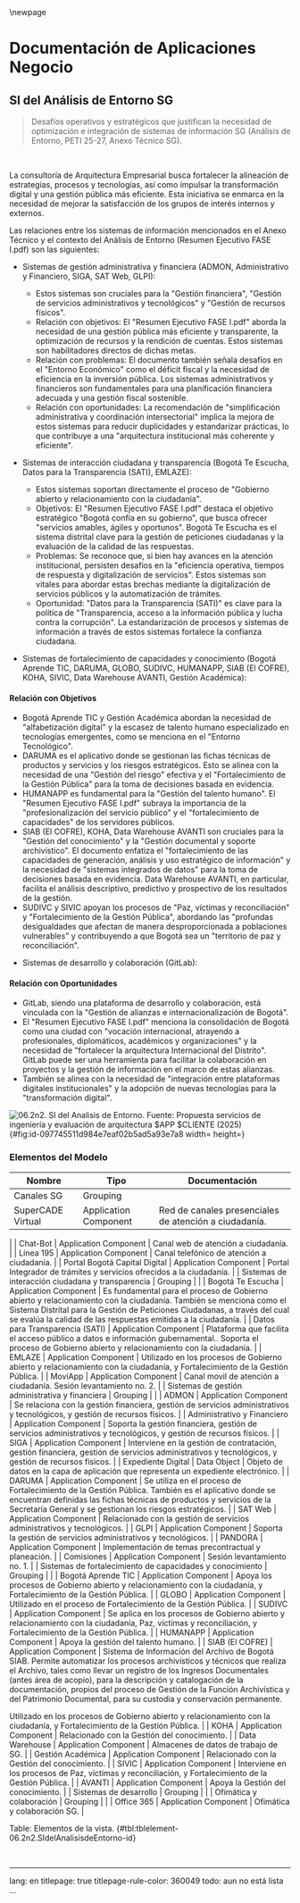 
<div style="page-break-before: always;"></div>
\newpage

# Documentación de Aplicaciones Negocio

## SI del Análisis de Entorno SG

> Desafíos operativos y estratégicos que justifican la necesidad de optimización e integración de sistemas de información SG (Análisis de Entorno, PETI 25-27, Anexo Técnico SG).  

<br>

La consultoría de Arquitectura Empresarial busca fortalecer la alineación de estrategias, procesos y tecnologías, así como impulsar la transformación digital y una gestión pública más eficiente. Esta iniciativa se enmarca en la necesidad de mejorar la satisfacción de los grupos de interés internos y externos.

Las relaciones entre los sistemas de información mencionados en el Anexo Técnico y el contexto del Análisis de Entorno (Resumen Ejecutivo FASE I.pdf) son las siguientes:

* Sistemas de gestión administrativa y financiera (ADMON, Administrativo y Financiero, SIGA, SAT Web, GLPI):
    - Estos sistemas son cruciales para la "Gestión financiera", "Gestión de servicios administrativos y tecnológicos" y "Gestión de recursos físicos".
    - Relación con objetivos: El "Resumen Ejecutivo FASE I.pdf" aborda la necesidad de una gestión pública más eficiente y transparente, la optimización de recursos y la rendición de cuentas. Estos sistemas son habilitadores directos de dichas metas.
    - Relación con problemas: El documento también señala desafíos en el "Entorno Económico" como el déficit fiscal y la necesidad de eficiencia en la inversión pública. Los sistemas administrativos y financieros son fundamentales para una planificación financiera adecuada y una gestión fiscal sostenible.
    - Relación con oportunidades: La recomendación de "simplificación administrativa y coordinación intersectorial" implica la mejora de estos sistemas para reducir duplicidades y estandarizar prácticas, lo que contribuye a una "arquitectura institucional más coherente y eficiente".

* Sistemas de interacción ciudadana y transparencia (Bogotá Te Escucha, Datos para la Transparencia (SATI), EMLAZE):
    - Estos sistemas soportan directamente el proceso de "Gobierno abierto y relacionamiento con la ciudadanía".
    - Objetivos: El "Resumen Ejecutivo FASE I.pdf" destaca el objetivo estratégico "Bogotá confía en su gobierno", que busca ofrecer "servicios amables, ágiles y oportunos". Bogotá Te Escucha es el sistema distrital clave para la gestión de peticiones ciudadanas y la evaluación de la calidad de las respuestas.
    - Problemas: Se reconoce que, si bien hay avances en la atención institucional, persisten desafíos en la "eficiencia operativa, tiempos de respuesta y digitalización de servicios". Estos sistemas son vitales para abordar estas brechas mediante la digitalización de servicios públicos y la automatización de trámites.
    - Oportunidad: "Datos para la Transparencia (SATI)" es clave para la política de "Transparencia, acceso a la información pública y lucha contra la corrupción". La estandarización de procesos y sistemas de información a través de estos sistemas fortalece la confianza ciudadana.

* Sistemas de fortalecimiento de capacidades y conocimiento (Bogotá Aprende TIC, DARUMA, GLOBO, SUDIVC, HUMANAPP, SIAB (El COFRE), KOHA, SIVIC, Data Warehouse AVANTI, Gestión Académica):

#### Relación con Objetivos

- Bogotá Aprende TIC y Gestión Académica abordan la necesidad de "alfabetización digital" y la escasez de talento humano especializado en tecnologías emergentes, como se menciona en el "Entorno Tecnológico".
- DARUMA es el aplicativo donde se gestionan las fichas técnicas de productos y servicios y los riesgos estratégicos. Esto se alinea con la necesidad de una "Gestión del riesgo" efectiva y el "Fortalecimiento de la Gestión Pública" para la toma de decisiones basada en evidencia.
- HUMANAPP es fundamental para la "Gestión del talento humano". El "Resumen Ejecutivo FASE I.pdf" subraya la importancia de la "profesionalización del servicio público" y el "fortalecimiento de capacidades" de los servidores públicos.
- SIAB (El COFRE), KOHA, Data Warehouse AVANTI son cruciales para la "Gestión del conocimiento" y la "Gestión documental y soporte archivístico". El documento enfatiza el "fortalecimiento de las capacidades de generación, análisis y uso estratégico de información" y la necesidad de "sistemas integrados de datos" para la toma de decisiones basada en evidencia. Data Warehouse AVANTI, en particular, facilita el análisis descriptivo, predictivo y prospectivo de los resultados de la gestión.
- SUDIVC y SIVIC apoyan los procesos de "Paz, víctimas y reconciliación" y "Fortalecimiento de la Gestión Pública", abordando las "profundas desigualdades que afectan de manera desproporcionada a poblaciones vulnerables" y contribuyendo a que Bogotá sea un "territorio de paz y reconciliación".

* Sistemas de desarrollo y colaboración (GitLab):

#### Relación con Oportunidades

- GitLab, siendo una plataforma de desarrollo y colaboración, está vinculada con la "Gestión de alianzas e internacionalización de Bogotá".
- El "Resumen Ejecutivo FASE I.pdf" menciona la consolidación de Bogotá como una ciudad con "vocación internacional, atrayendo a profesionales, diplomáticos, académicos y organizaciones" y la necesidad de "fortalecer la arquitectura Internacional del Distrito". GitLab puede ser una herramienta para facilitar la colaboración en proyectos y la gestión de información en el marco de estas alianzas.
- También se alinea con la necesidad de "integración entre plataformas digitales institucionales" y la adopción de nuevas tecnologías para la "transformación digital".


![06.2n2. SI del Analisis de Entorno. _Fuente: Propuesta servicios de ingeniería y evaluación de arquitectura $APP $CLIENTE (2025)_](images/06.2n2.SIdelAnalisisdeEntorno.png){#fig:id-097745511d984e7eaf02b5ad5a93e7a8 width= height=}

### Elementos del Modelo

| Nombre  | Tipo | Documentación |
|---------|------|---------------|
| Canales SG | Grouping |  |
| SuperCADE Virtual | Application Component | Red de canales presenciales de atención a ciudadanía.
 |
| Chat-Bot | Application Component | Canal web de atención a ciudadanía.
 |
| Línea 195 | Application Component | Canal telefónico de atención a ciudadanía.
 |
| Portal Bogotá Capital Digital | Application Component | Portal Integrador de trámites y servicios ofrecidos a la ciudadanía.
 |
| Sistemas de interacción ciudadana y transparencia | Grouping |  |
| Bogotá Te Escucha | Application Component | Es fundamental para el proceso de Gobierno abierto y relacionamiento con la ciudadanía. También se menciona como el Sistema Distrital para la Gestión de Peticiones Ciudadanas, a través del cual se evalúa la calidad de las respuestas emitidas a la ciudadanía.
 |
| Datos para Transparencia (SATI) | Application Component | Plataforma que facilita el acceso público a datos e información gubernamental.. Soporta el proceso de Gobierno abierto y relacionamiento con la ciudadanía.
 |
| EMLAZE | Application Component | Utilizado en los procesos de Gobierno abierto y relacionamiento con la ciudadanía, y Fortalecimiento de la Gestión Pública.
 |
| MoviApp | Application Component | Canal movil de atención a ciudadanía. Sesión levantamiento no. 2.
 |
| Sistemas de gestión administrativa y financiera | Grouping |  |
| ADMON | Application Component | Se relaciona con la gestión financiera, gestión de servicios administrativos y tecnológicos, y gestión de recursos físicos.
 |
| Administrativo y Financiero | Application Component | Soporta la gestión financiera, gestión de servicios administrativos y tecnológicos, y gestión de recursos físicos.
 |
| SIGA | Application Component | Interviene en la gestión de contratación, gestión financiera, gestión de servicios administrativos y tecnológicos, y gestión de recursos físicos.
 |
| Expediente Digital | Data Object | Objeto de datos en la capa de aplicación que representa un expediente electrónico. |
| DARUMA | Application Component | Se utiliza en el proceso de Fortalecimiento de la Gestión Pública. También es el aplicativo donde se encuentran definidas las fichas técnicas de productos y servicios de la Secretaría General y se gestionan los riesgos estratégicos.
 |
| SAT Web | Application Component | Relacionado con la gestión de servicios administrativos y tecnológicos.
 |
| GLPI | Application Component | Soporta la gestión de servicios administrativos y tecnológicos.
 |
| PANDORA | Application Component | Implementación de temas precontractual y planeación.
 |
| Comisiones | Application Component | Sesión levantamiento no. 1.
 |
| Sistemas de fortalecimiento de capacidades y conocimiento | Grouping |  |
| Bogotá Aprende TIC | Application Component | Apoya los procesos de Gobierno abierto y relacionamiento con la ciudadanía, y Fortalecimiento de la Gestión Pública.
 |
| GLOBO | Application Component | Utilizado en el proceso de Fortalecimiento de la Gestión Pública.
 |
| SUDIVC | Application Component | Se aplica en los procesos de Gobierno abierto y relacionamiento con la ciudadanía, Paz, víctimas y reconciliación, y Fortalecimiento de la Gestión Pública.
 |
| HUMANAPP | Application Component | Apoya la gestión del talento humano.
 |
| SIAB (El COFRE) | Application Component | Sistema de Información del Archivo de Bogotá SIAB. Permite automatizar los procesos archivísticos y técnicos que realiza el Archivo, tales como llevar un registro de los Ingresos Documentales (antes área de acopio), para la descripción y catalogación de la documentación, propios del proceso de Gestión de la Función Archivística y del Patrimonio Documental, para su custodia y conservación permanente. 

Utilizado en los procesos de Gobierno abierto y relacionamiento con la ciudadanía, y Fortalecimiento de la Gestión Pública.
 |
| KOHA | Application Component | Relacionado con la Gestión del conocimiento.
 |
| Data Warehouse | Application Component | Almacenes de datos de trabajo de SG.
 |
| Gestión Académica | Application Component | Relacionado con la Gestión del conocimiento.
 |
| SIVIC | Application Component | Interviene en los procesos de Paz, víctimas y reconciliación, y Fortalecimiento de la Gestión Pública.
 |
| AVANTI | Application Component | Apoya la Gestión del conocimiento.
 |
| Sistemas de desarrollo | Grouping |  |
| Ofimática y colaboración | Grouping |  |
| Office 365 | Application Component | Ofimática y colaboración SG.
 |

Table: Elementos de la vista. {#tbl:tblelement-06.2n2.SIdelAnalisisdeEntorno-id}

<br>




---
lang: en
titlepage: true
titlepage-rule-color: 360049
todo: aun no está lista
...

